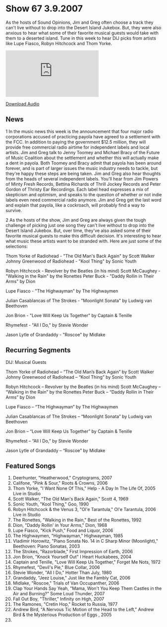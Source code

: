 # Show 67 3.9.2007
As the hosts of Sound Opinions, Jim and Greg often choose a track they can't live without to drop into the Desert Island Jukebox. But, they were also anxious to hear what some of their favorite musical guests would take with them to a deserted island. Tune in this week to hear DIJ picks from artists like Lupe Fiasco, Robyn Hitchcock and Thom Yorke.

![main image](http://www.soundopinions.org/main%20image/x.php)

[Download Audio](http://audio.soundopinions.org/streams/2007/03/so_20070309.m3u)

## News
1 In the music news this week is the announcement that four major radio corporations accused of practicing payola have agreed to a settlement with the FCC. In addition to paying the government $12.5 million, they will provide free commercial radio airtime for independent labels and local artists. Jim and Greg talk to Jenny Toomey and Michael Bracy of the Future of Music Coalition about the settlement and whether this will actually make a dent in payola. Both Toomey and Bracy admit that payola has been around forever, and is part of larger issues the music industry needs to tackle, but they're happy these steps are being taken. Jim and Greg also hear thoughts from the heads of several independent labels. You'll hear from Jim Powers of Minty Fresh Records, Bettina Richards of Thrill Jockey Records and Peter Gordon of Thristy Ear Recordings. Each label head expresses a mix of skepticism and optimism, and speaks to the question of whether or not indie labels even need commercial radio anymore. Jim and Greg get the last word and explain that payola, like a cockroach, will probably find a way to survive.

2 As the hosts of the show, Jim and Greg are always given the tough challenge of picking just one song they can't live without to drop into the Desert Island Jukebox. But, over time, they've also asked some of their favorite musical guests to make this difficult decision. It's interesting to hear what music these artists want to be stranded with. Here are just some of the selections:

Thom Yorke of Radiohead - "The Old Man's Back Again" by Scott Walker
Johnny Greenwood of Radiohead - "Kool Thing" by Sonic Youth

Robyn Hitchcock - Revolver by the Beatles (in his mind)
Scott McCaughey - "Walking in the Rain" by the Ronettes
Peter Buck - "Daddy Rollin in Their Arms" by Dion

Lupe Fiasco - "The Highwayman" by The Highwaymen

Julian Casablancas of The Strokes - "Moonlight Sonata" by Ludwig van Beethoven

Jon Brion - "Love Will Keep Us Together" by Captain & Tenille

Rhymefest - "All I Do," by Stevie Wonder

Jason Lytle of Grandaddy - "Roscoe" by Midlake

## Recurring Segments
DIJ: Musical Guests 

Thom Yorke of Radiohead – “The Old Man’s Back Again” by Scott Walker
Johnny Greenwood of Radiohead – “Kool Thing” by Sonic Youth

Robyn Hitchcock – Revolver by the Beatles (in his mind)
Scott McCaughey – “Walking in the Rain” by the Ronettes
Peter Buck – “Daddy Rollin in Their Arms” by Dion

Lupe Fiasco – “The Highwayman” by The Highwaymen

Julian Casablancas of The Strokes – “Moonlight Sonata” by Ludwig van Beethoven

Jon Brion – “Love Will Keep Us Together” by Captain & Tenille

Rhymefest – “All I Do,” by Stevie Wonder

Jason Lytle of Grandaddy – “Roscoe” by Midlake

## Featured Songs
1. Deerhunter, "Heatherwood," Cryptograms, 2007 
2. Califone, "Pink & Sour," Roots & Crowns, 2006
3. Thom Yorke, "I Want None Of This," Help - A Day In The Life Of, 2005 Live in Studio
4. Scott Walker, "The Old Man's Back Again," Scott 4, 1969
5. Sonic Youth, "Kool Thing," Goo, 1990
6. Robyn Hitchcock & the Venus 3, "Ol'e Tarantula," Ol'e Tarantula, 2006 Live in Studio
7. The Ronettes, "Walking in the Rain," Best of the Ronettes, 1992
8. Dion, "Daddy Rollin' in Your Arms," Dion, 1968
9. Lupe Fiasco, "Kick Push," Food and Liquor, 2006
10. The Highwaymen, "Highwayman," Highwayman, 1985
11. Vladimir Horowitz, "Piano Sonata No. 14 in C Sharp Minor (Moonlight)," Beethoven: Piano Sonatas, 2003
12. The Strokes, "Razorblade," First Impression of Earth, 2006
13. Jon Brion, "Knock Yourself Out" I Heart Huckabees, 2004
14. Captain and Tenille, "Love Will Keep Us Together," Forget Me Nots, 1972
15. Rhymefest, "Devil's Pie," Blue Collar, 2006
16. Stevie Wonder, "All I Do," Hotter Than July, 1980
17. Grandaddy, "Jeez Louise," Just like the Fambly Cat, 2006
18. Midlake, "Roscoe," Trials of Van Occupanther, 2006
19. Clap Your Hands Say Yeah, "Mama, Won't You Keep Them Castles in the Air and Burning?" Some Loud Thunder, 2007
20. Fall Out Boy, "Thriller," Infinity on High, 2007
21. The Ramones, "Cretin Hop," Rocket to Russia, 1977
22. Andrew Bird, "A Nervous Tic Motion of the Head to the Left," Andrew Bird & the Mysterious Production of Eggs , 2005
23. 
